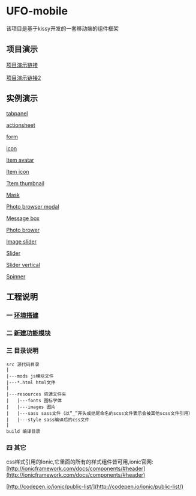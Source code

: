 # UFO-mobile
该项目是基于kissy开发的一套移动端的组件框架

## 项目演示
[项目演示链接](https://wangzhengquan.github.io/UFO/project/build/home/index2.html)

[项目演示链接2](https://wangzhengquan.github.io/UFO/project/build/home/index.html)

## 实例演示

[tabpanel](https://wangzhengquan.github.io/UFO/demo/tab/tabpanel.html)

[actionsheet](https://wangzhengquan.github.io/UFO/demo/actionsheet/actionsheet.html)

[form](https://wangzhengquan.github.io/UFO/demo/form/form.html)

[icon](https://wangzhengquan.github.io/UFO/demo/icon/icon.html)

[Item avatar](https://wangzhengquan.github.io/UFO/demo/item/item-avatar.html)

[Item icon](https://wangzhengquan.github.io/UFO/demo/item/item-icon.html)

[Ttem thumbnail](https://wangzhengquan.github.io/UFO/demo/item/item-thumbnail.html)

[Mask](https://wangzhengquan.github.io/UFO/demo/mask/mask.html)


[Photo browser modal](https://wangzhengquan.github.io/UFO/demo/modal/photo-browser-modal.html)

[Message box](https://wangzhengquan.github.io/UFO/demo/popup/message-box.html)

[Photo brower](https://wangzhengquan.github.io/UFO/demo/slider/photo-browser.html)

[Image slider](https://wangzhengquan.github.io/UFO/demo/slider/image-slider.html)

[Slider](https://wangzhengquan.github.io/UFO/demo/slider/slider.html)

[Slider vertical](https://wangzhengquan.github.io/UFO/demo/slider/slider-vertical.html)


[Spinner](https://wangzhengquan.github.io/UFO/demo/spinner/spinner.html)





## 工程说明

### 一 [环境搭建](环境搭建.md)

### 二 [新建功能模块](新建功能模块.md)


### 三 目录说明

	src 源代码目录
	| 
	|---mods js模块文件
    |---*.html html文件
	|
	|---resources 资源文件夹
	|   |---fonts 图标字体
	|   |---images 图片
	|   |---sass sass文件（以“_”开头或结尾命名的scss文件表示会被其他scss文件引用）
	|   |---style sass编译后的css文件
	|
	build 编译目录


### 四 其它

css样式引用的Ionic,它里面的所有的样式组件皆可用,ionic官网:
[http://ionicframework.com/docs/components/#header](http://ionicframework.com/docs/components/#header)

[http://codepen.io/ionic/public-list/](http://codepen.io/ionic/public-list/)



